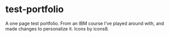 # test-portfolio
A one page test portfolio.
From an IBM course I've played around with, and made changes to personalize it.
Icons by icons8.
